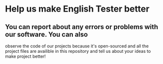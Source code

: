 # Help us make English Tester better
## You can report about any errors or problems with our software. You can also 
observe the code of our projects because it's open-sourced and all the project
files are availible in this repository and tell us about your ideas to make
project better!
